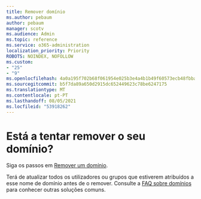 ```yaml
---
title: Remover domínio
ms.author: pebaum
author: pebaum
manager: scotv
ms.audience: Admin
ms.topic: reference
ms.service: o365-administration
localization_priority: Priority
ROBOTS: NOINDEX, NOFOLLOW
ms.custom:
- "25"
- "9"
ms.openlocfilehash: 4a0a195f702b68f061954e025b3e4a4b1b49f60573ecb48fbbaaa6920a58f3f3
ms.sourcegitcommit: b5f7da89a650d2915dc652449623c78be6247175
ms.translationtype: MT
ms.contentlocale: pt-PT
ms.lasthandoff: 08/05/2021
ms.locfileid: "53918262"
---
```

# <a name="trying-to-remove-your-domain"></a>Está a tentar remover o seu domínio?

Siga os passos em [Remover um domínio](/microsoft-365/admin/get-help-with-domains/remove-a-domain).
  
Terá de atualizar todos os utilizadores ou grupos que estiverem atribuídos a esse nome de domínio antes de o remover. Consulte a [FAQ sobre domínios](/microsoft-365/admin/setup/domains-faq) para conhecer outras soluções comuns.
  